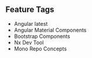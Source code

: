 

## Feature Tags
 - Angular latest
 - Angular Material Components
 - Bootstrap Components
 - Nx Dev Tool
 - Mono Repo Concepts